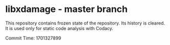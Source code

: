 # libxdamage - master branch

This repository contains frozen state of the repository.
Its history is cleared. It is used only for static code
analysis with Codacy.

Commit Time: 1701327899